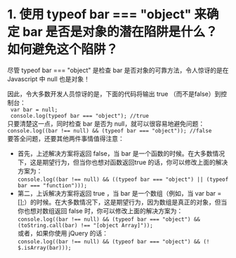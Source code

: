 # 1. 使用 typeof bar === "object" 来确定 bar 是否是对象的潜在陷阱是什么？如何避免这个陷阱？  
尽管 typeof bar === "object" 是检查 bar 是否对象的可靠方法，令人惊讶的是在 Javascript 中 null 也是对象！   

因此，令大多数开发人员惊讶的是，下面的代码将输出 true （而不是false）到控制台：  
` var bar = null;`  
` console.log(typeof bar === "object"); //true`  
只要清楚这一点，同时检查 bar 是否为 null，就可以很容易地避免问题：  
`console.log((bar !== null) && (typeof bar === "object")); //false`  
要答全问题，还要其他两件事情值得注意：  
* 首先，上述解决方案将返回 false，当 bar 是一个函数的时候。在大多数情况下，这是期望行为，但当你也想对函数返回true 的话，你可以修改上面的解决方案为：  
`console.log((bar !== null) && ((typeof bar === "object") || (typeof bar === "function")));`   
* 第二，上诉解决方案将返回 true ，当 bar 是一个数组（例如，当 var bar = [];）的时候。在大多数情况下，这是期望行为，因为数组是真正的对象，但当你也想对数组返回 false 时，你可以修改上面的解决方案为：
`console.log((bar !== null) && (typeof bar === "object") && (toString.call(bar) !== "[object Array]"));`  
或者，如果你使用 jQuery 的话：  
`console.log((bar !== null) && (typeof bar === "object") && (! $.isArray(bar)));`
